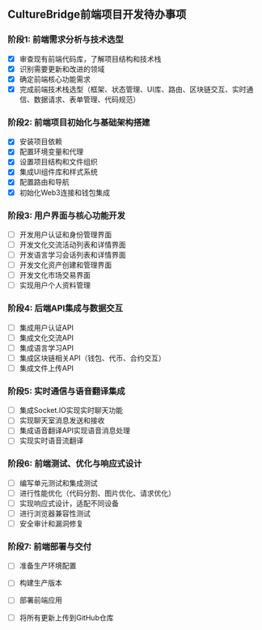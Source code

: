 ## CultureBridge前端项目开发待办事项

### 阶段1: 前端需求分析与技术选型
- [x] 审查现有前端代码库，了解项目结构和技术栈
- [x] 识别需要更新和改进的领域
- [x] 确定前端核心功能需求
- [x] 完成前端技术栈选型（框架、状态管理、UI库、路由、区块链交互、实时通信、数据请求、表单管理、代码规范）

### 阶段2: 前端项目初始化与基础架构搭建
- [x] 安装项目依赖
- [x] 配置环境变量和代理
- [x] 设置项目结构和文件组织
- [x] 集成UI组件库和样式系统
- [x] 配置路由和导航
- [x] 初始化Web3连接和钱包集成

### 阶段3: 用户界面与核心功能开发
- [ ] 开发用户认证和身份管理界面
- [ ] 开发文化交流活动列表和详情界面
- [ ] 开发语言学习会话列表和详情界面
- [ ] 开发文化资产创建和管理界面
- [ ] 开发文化市场交易界面
- [ ] 实现用户个人资料管理

### 阶段4: 后端API集成与数据交互
- [ ] 集成用户认证API
- [ ] 集成文化交流API
- [ ] 集成语言学习API
- [ ] 集成区块链相关API（钱包、代币、合约交互）
- [ ] 集成文件上传API

### 阶段5: 实时通信与语音翻译集成
- [ ] 集成Socket.IO实现实时聊天功能
- [ ] 实现聊天室消息发送和接收
- [ ] 集成语音翻译API实现语音消息处理
- [ ] 实现实时语音流翻译

### 阶段6: 前端测试、优化与响应式设计
- [ ] 编写单元测试和集成测试
- [ ] 进行性能优化（代码分割、图片优化、请求优化）
- [ ] 实现响应式设计，适配不同设备
- [ ] 进行浏览器兼容性测试
- [ ] 安全审计和漏洞修复

### 阶段7: 前端部署与交付
- [ ] 准备生产环境配置
- [ ] 构建生产版本
- [ ] 部署前端应用
- [ ] 将所有更新上传到GitHub仓库


